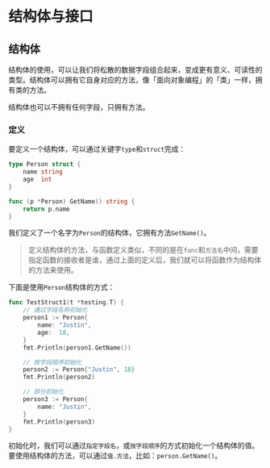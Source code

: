 # 结构体与接口

## 结构体

结构体的使用，可以让我们将松散的数据字段组合起来，变成更有意义、可读性的类型。结构体可以拥有它自身对应的方法，像「面向对象编程」的「类」一样，拥有类的方法。

结构体也可以不拥有任何字段，只拥有方法。

### 定义

要定义一个结构体，可以通过关键字`type`和`struct`完成：

```Go
type Person struct {
	name string
	age  int
}

func (p *Person) GetName() string {
	return p.name
}
```

我们定义了一个名字为`Person`的结构体，它拥有方法`GetName()`。

> 定义结构体的方法，与函数定义类似，不同的是在`func`和`方法名`中间，需要指定函数的接收者是谁，通过上面的定义后，我们就可以将函数作为结构体的方法来使用。

下面是使用`Person`结构体的方式：

```Go
func TestStruct1(t *testing.T) {
	// 通过字段名称初始化
	person1 := Person{
		name: "Justin",
		age:  18,
	}
	fmt.Println(person1.GetName())

	// 按字段顺序初始化
	person2 := Person{"Justin", 18}
	fmt.Println(person2)

	// 部分初始化
	person3 := Person{
		name: "Justin",
	}
	fmt.Println(person3)
}
```

初始化时，我们可以通过`指定字段名`，或`按字段顺序`的方式初始化一个结构体的值。
要使用结构体的方法，可以通过`值.方法`，比如：`person.GetName()`。
